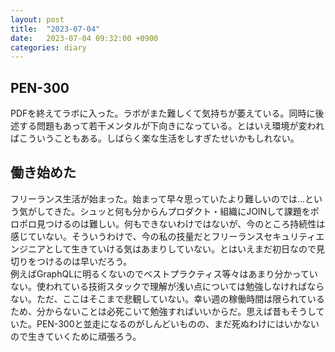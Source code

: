 ```yaml
---
layout: post
title:  "2023-07-04"
date:   2023-07-04 09:32:00 +0900
categories: diary
---
```


## PEN-300
PDFを終えてラボに入った。ラボがまた難しくて気持ちが萎えている。同時に後述する問題もあって若干メンタルが下向きになっている。とはいえ環境が変わればこういうこともある。しばらく楽な生活をしすぎたせいかもしれない。

## 働き始めた
フリーランス生活が始まった。始まって早々思っていたより難しいのでは...という気がしてきた。シュッと何も分からんプロダクト・組織にJOINして課題をポロポロ見つけるのは難しい。何もできないわけではないが、今のところ持続性は感じていない。そういうわけで、今の私の技量だとフリーランスセキュリティエンジニアとして生きていける気はあまりしていない。とはいえまだ初日なので見切りをつけるのは早いだろう。  
例えばGraphQLに明るくないのでベストプラクティス等々はあまり分かっていない。使われている技術スタックで理解が浅い点については勉強しなければならない。ただ、ここはそこまで悲観していない。幸い週の稼働時間は限られているため、分からないことは必死こいて勉強すればいいからだ。思えば昔もそうしていた。PEN-300と並走になるのがしんどいものの、まだ死ぬわけにはいかないので生きていくために頑張ろう。

